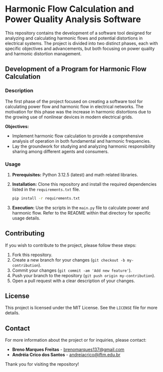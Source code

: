 # Harmonic Flow Calculation and Power Quality Analysis Software

This repository contains the development of a software tool designed for analyzing and calculating harmonic flows and potential distortions in electrical systems. The project is divided into two distinct phases, each with specific objectives and advancements, but both focusing on power quality and harmonic distortion management.

## Development of a Program for Harmonic Flow Calculation

### Description

The first phase of the project focused on creating a software tool for calculating power flow and harmonic flow in electrical networks. The motivation for this phase was the increase in harmonic distortions due to the growing use of nonlinear devices in modern electrical grids.

**Objectives:**

- Implement harmonic flow calculation to provide a comprehensive analysis of operation in both fundamental and harmonic frequencies.
- Lay the groundwork for studying and analyzing harmonic responsibility sharing among different agents and consumers.

### Usage

1. **Prerequisites:** Python 3.12.5 (latest) and math related libraries.
2. **Installation:** Clone this repository and install the required dependencies listed in the `requirements.txt` file.

    ```bash
    pip install -r requirements.txt
    ```

3. **Execution:** Use the scripts in the `main.py` file to calculate power and harmonic flow. Refer to the README within that directory for specific usage details.

## Contributing

If you wish to contribute to the project, please follow these steps:

1. Fork this repository.
2. Create a new branch for your changes (`git checkout -b my-contribution`).
3. Commit your changes (`git commit -am 'Add new feature'`).
4. Push your branch to the repository (`git push origin my-contribution`).
5. Open a pull request with a clear description of your changes.

## License

This project is licensed under the MIT License. See the `LICENSE` file for more details.

## Contact

For more information about the project or for inquiries, please contact:

- **Breno Marques Freitas** - [brenomarques137@gmail.com](mailto:your-email@example.com)
- **Andréia Crico dos Santos** - [andreiacrico@iftm.edu.br](mailto:your-email@example.com)

Thank you for visiting the repository!
